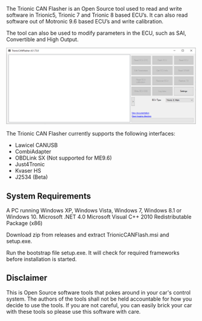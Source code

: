 The Trionic CAN Flasher is an Open Source tool used to read and write software in Trionic5, Trionic 7 and Trionic 8 based ECU’s. It can also read software out of Motronic 9.6 based ECU’s and write calibration.

The tool can also be used to modify parameters in the ECU, such as SAI, Convertible and High Output.

![alt text](https://github.com/mattiasclaesson/Trionic/blob/master/trioniccanflasher.png "trioniccanflasher image")

The Trionic CAN Flasher currently supports the following interfaces:
* Lawicel CANUSB
* CombiAdapter
* OBDLink SX (Not supported for ME9.6)
* Just4Tronic
* Kvaser HS
* J2534 (Beta)

## System Requirements
A PC running Windows XP, Windows Vista, Windows 7, Windows 8.1 or Windows 10.
Microsoft .NET 4.0
Microsoft Visual C++ 2010 Redistributable Package (x86)

Download zip from releases and extract TrionicCANFlash.msi and setup.exe. 

Run the bootstrap file setup.exe. It will check for required frameworks before installation is started.

## Disclaimer
This is Open Source software tools that pokes around in your car's control system. The authors of the tools shall not be held accountable for how you decide to use the tools. If you are not careful, you can easily brick your car with these tools so please use this software with care.
